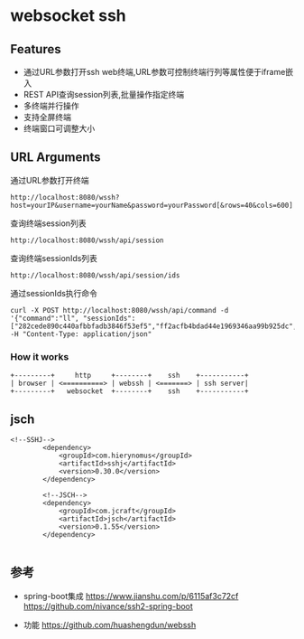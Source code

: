 # websocket ssh

## Features
- 通过URL参数打开ssh web终端,URL参数可控制终端行列等属性便于iframe嵌入
- REST API查询session列表,批量操作指定终端
- 多终端并行操作
- 支持全屏终端
- 终端窗口可调整大小
## URL Arguments
通过URL参数打开终端
``` 
http://localhost:8080/wssh?host=yourIP&username=yourName&password=yourPassword[&rows=40&cols=600]
```
查询终端session列表
``` 
http://localhost:8080/wssh/api/session
```
查询终端sessionIds列表
``` 
http://localhost:8080/wssh/api/session/ids
```
通过sessionIds执行命令
``` 
curl -X POST http://localhost:8080/wssh/api/command -d '{"command":"ll", "sessionIds":["282cede890c440afbbfadb3846f53ef5","ff2acfb4bdad44e1969346aa99b925dc","3371d822df3145faa18f87a426b69137"]}' -H "Content-Type: application/json" 

```

### How it works
```
+---------+     http     +--------+    ssh    +-----------+
| browser | <==========> | webssh | <=======> | ssh server|
+---------+   websocket  +--------+    ssh    +-----------+
```

## jsch

```
<!--SSHJ-->
		<dependency>
			<groupId>com.hierynomus</groupId>
			<artifactId>sshj</artifactId>
			<version>0.30.0</version>
		</dependency>

		<!--JSCH-->
		<dependency>
			<groupId>com.jcraft</groupId>
			<artifactId>jsch</artifactId>
			<version>0.1.55</version>
		</dependency>
		
```

## 参考

- spring-boot集成 
https://www.jianshu.com/p/6115af3c72cf
https://github.com/nivance/ssh2-spring-boot 

- 功能 https://github.com/huashengdun/webssh